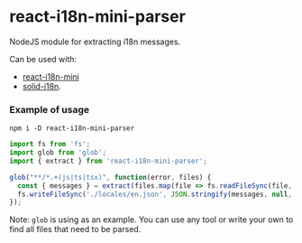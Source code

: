 # react-i18n-mini-parser

NodeJS module for extracting i18n messages.

Can be used with:

- [react-i18n-mini](https://www.npmjs.com/package/react-i18n-mini)
- [solid-i18n](https://www.npmjs.com/package/solid-i18n).

### Example of usage

```shell
npm i -D react-i18n-mini-parser
```

```javascript
import fs from 'fs';
import glob from 'glob';
import { extract } from 'react-i18n-mini-parser';

glob("**/*.+(js|ts|tsx)", function(error, files) {
  const { messages } = extract(files.map(file => fs.readFileSync(file, 'utf8')));
  fs.writeFileSync('./locales/en.json', JSON.stringify(messages, null, '  '), 'utf8');
});
```

Note: `glob` is using as an example. You can use any tool or write your own to find all files that need to be parsed.
